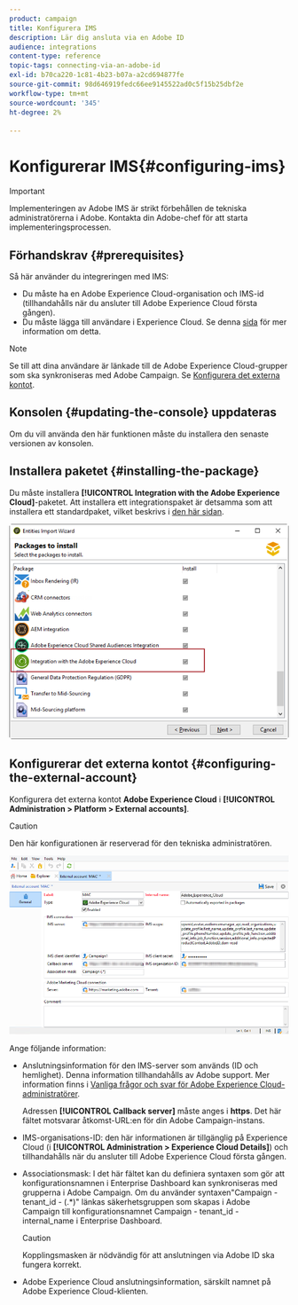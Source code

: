 ```yaml
---
product: campaign
title: Konfigurera IMS
description: Lär dig ansluta via en Adobe ID
audience: integrations
content-type: reference
topic-tags: connecting-via-an-adobe-id
exl-id: b70ca220-1c81-4b23-b07a-a2cd694877fe
source-git-commit: 98d646919fedc66ee9145522ad0c5f15b25dbf2e
workflow-type: tm+mt
source-wordcount: '345'
ht-degree: 2%

---
```


# Konfigurerar IMS{#configuring-ims}

>[!IMPORTANT]
>
>Implementeringen av Adobe IMS är strikt förbehållen de tekniska administratörerna i Adobe. Kontakta din Adobe-chef för att starta implementeringsprocessen.

## Förhandskrav {#prerequisites}

Så här använder du integreringen med IMS:

* Du måste ha en Adobe Experience Cloud-organisation och IMS-id (tillhandahålls när du ansluter till Adobe Experience Cloud första gången).
* Du måste lägga till användare i Experience Cloud. Se denna [sida](https://experienceleague.adobe.com/docs/core-services/interface/manage-users-and-products/admin-getting-started.html) för mer information om detta.

>[!NOTE]
>
>Se till att dina användare är länkade till de Adobe Experience Cloud-grupper som ska synkroniseras med Adobe Campaign. Se [Konfigurera det externa kontot](#configuring-the-external-account).

## Konsolen {#updating-the-console} uppdateras

Om du vill använda den här funktionen måste du installera den senaste versionen av konsolen.

## Installera paketet {#installing-the-package}

Du måste installera **[!UICONTROL Integration with the Adobe Experience Cloud]**-paketet. Att installera ett integrationspaket är detsamma som att installera ett standardpaket, vilket beskrivs i [den här sidan](../../installation/using/installing-campaign-standard-packages.md).

![](assets/ims_6.png)

## Konfigurerar det externa kontot {#configuring-the-external-account}

Konfigurera det externa kontot **Adobe Experience Cloud** i **[!UICONTROL Administration > Platform > External accounts]**.

>[!CAUTION]
>
>Den här konfigurationen är reserverad för den tekniska administratören.

![](assets/ims_5.png)

Ange följande information:

* Anslutningsinformation för den IMS-server som används (ID och hemlighet). Denna information tillhandahålls av Adobe support. Mer information finns i [Vanliga frågor och svar för Adobe Experience Cloud-administratörer](https://experienceleague.adobe.com/docs/core-services/interface/manage-users-and-products/faq.html).

   Adressen **[!UICONTROL Callback server]** måste anges i **https**. Det här fältet motsvarar åtkomst-URL:en för din Adobe Campaign-instans.

* IMS-organisations-ID: den här informationen är tillgänglig på Experience Cloud (i **[!UICONTROL Administration > Experience Cloud Details]**) och tillhandahålls när du ansluter till Adobe Experience Cloud första gången.
* Associationsmask: I det här fältet kan du definiera syntaxen som gör att konfigurationsnamnen i Enterprise Dashboard kan synkroniseras med grupperna i Adobe Campaign. Om du använder syntaxen&quot;Campaign - tenant_id - (.*)&quot; länkas säkerhetsgruppen som skapas i Adobe Campaign till konfigurationsnamnet Campaign - tenant_id - internal_name i Enterprise Dashboard.

   >[!CAUTION]
   >
   >Kopplingsmasken är nödvändig för att anslutningen via Adobe ID ska fungera korrekt.

* Adobe Experience Cloud anslutningsinformation, särskilt namnet på Adobe Experience Cloud-klienten.
